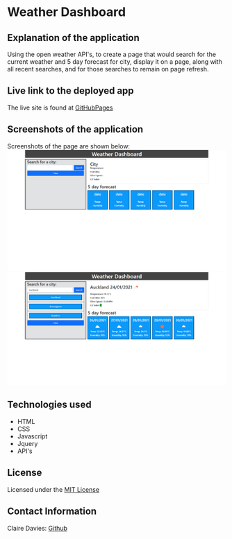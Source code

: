 # Weather Dashboard <br>

## Explanation of the application <br>
Using the open weather API's, to create a page that would search for the current weather and 5 day forecast for city, display it on a page, along with all recent searches, and for those searches to remain on page refresh. <br>

## Live link to the deployed app

The live site is found at [GitHubPages](https://clairemdavies.github.io/week-07-weather-dashboard-homework/)

 
## Screenshots of the application <br>

Screenshots of the page are shown below:<br>
![weather-dashboard.png](assets/weather-dashboard.png)<br>
![weather-dashboard-02.png](assets/weather-dashboard-02.png)<br>

## Technologies used <br>
- HTML
- CSS
- Javascript
- Jquery
- API's

## License

Licensed under the [MIT License](LICENSE)

## Contact Information 

Claire Davies: [Github](https://github.com/ClaireMDavies)
